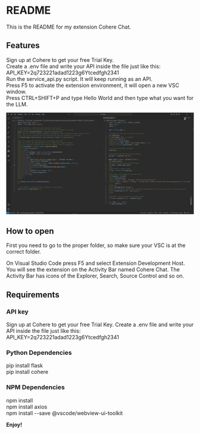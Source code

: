 # README

This is the README for my extension Cohere Chat.

## Features

Sign up at Cohere to get your free Trial Key.<br>
Create a .env file and write your API inside the file just like this:<br> API_KEY=2q723221adad1223g6Ytcedfgh2341<br>
Run the service_api.py script. It will keep running as an API.<br>
Press F5 to activate the extension environment, it will open a new VSC window.<br>
Press CTRL+SHIFT+P and type Hello World and then type what you want for the LLM.<br>

![Preview](images/cohereExtensionPreview.gif)

## How to open

First you need to go to the proper folder, so make sure your VSC is at the correct folder.

On Visual Studio Code press F5 and select Extension Development Host. You will see the extension on the Activity Bar named Cohere Chat. The Activity Bar has icons of the Explorer, Search, Source Control and so on.

## Requirements

### API key

Sign up at Cohere to get your free Trial Key.
Create a .env file and write your API inside the file just like this: API_KEY=2q723221adad1223g6Ytcedfgh2341

### Python Dependencies

pip install flask <br>
pip install cohere <br>

### NPM Dependencies

npm install <br>
npm install axios <br>
npm install --save @vscode/webview-ui-toolkit

**Enjoy!**
